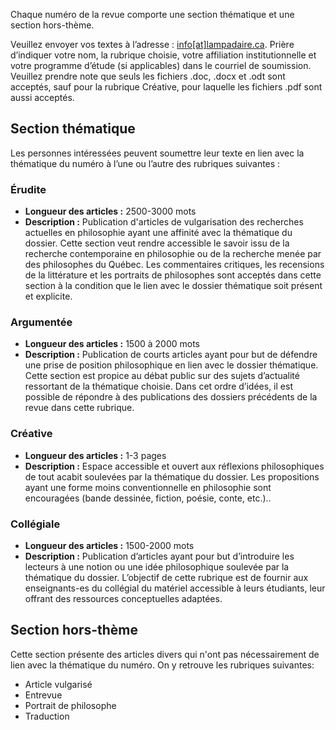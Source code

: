 Chaque numéro de la revue comporte une section thématique et une section hors-thème.

Veuillez envoyer vos textes à l’adresse : [info[at]lampadaire.ca][mail]. Prière d’indiquer votre nom, la rubrique choisie, votre affiliation institutionnelle et votre programme d’étude (si applicables) dans le courriel de soumission. Veuillez prendre note que seuls les fichiers .doc, .docx et .odt sont acceptés, sauf pour la rubrique Créative, pour laquelle les fichiers .pdf sont aussi acceptés.

## Section thématique

Les personnes intéressées peuvent soumettre leur texte en lien avec la thématique du numéro à l’une ou l’autre des rubriques suivantes :

### Érudite

- **Longueur des articles :** 2500-3000 mots
- **Description :** Publication d'articles de vulgarisation des recherches actuelles en philosophie ayant une affinité avec la thématique du dossier. Cette section veut rendre accessible le savoir issu de la recherche contemporaine en philosophie ou de la recherche menée par des philosophes du Québec. Les commentaires critiques, les recensions de la littérature et les portraits de philosophes sont acceptés dans cette section à la condition que le lien avec le dossier thématique soit présent et explicite.

### Argumentée

- **Longueur des articles :** 1500 à 2000 mots
- **Description :** Publication de courts articles ayant pour but de défendre une prise de position philosophique en lien avec le dossier thématique. Cette section est propice au débat public sur des sujets d’actualité ressortant de la thématique choisie. Dans cet ordre d’idées, il est possible de répondre à des publications des dossiers précédents de la revue dans cette rubrique.

### Créative

- **Longueur des articles :** 1-3 pages
- **Description :** Espace accessible et ouvert aux réflexions philosophiques de tout acabit soulevées par la thématique du dossier. Les propositions ayant une forme moins conventionnelle en philosophie sont encouragées (bande dessinée, fiction, poésie, conte, etc.)..

### Collégiale

- **Longueur des articles :** 1500-2000 mots
- **Description :** Publication d’articles ayant pour but d’introduire les lecteurs à une notion ou une idée philosophique soulevée par la thématique du dossier. L’objectif de cette rubrique est de fournir aux enseignants-es du collégial du matériel accessible à leurs étudiants, leur offrant des ressources conceptuelles adaptées.

## Section hors-thème

Cette section présente des articles divers qui n'ont pas nécessairement de lien avec la thématique du numéro. On y retrouve les rubriques suivantes:

- Article vulgarisé
- Entrevue
- Portrait de philosophe
- Traduction


[mail]: mailto:info@lampadaire.ca

